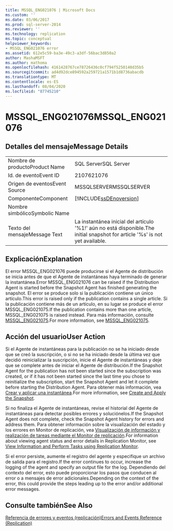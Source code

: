 ```yaml
---
title: MSSQL_ENG021076 | Microsoft Docs
ms.custom: ''
ms.date: 03/06/2017
ms.prod: sql-server-2014
ms.reviewer: ''
ms.technology: replication
ms.topic: conceptual
helpviewer_keywords:
- MSSQL_ENG021076 error
ms.assetid: 612e5c59-ba3e-49c3-a3df-56bac3d850a2
author: MashaMSFT
ms.author: mathoma
ms.openlocfilehash: 4161428767ce78726436c0cf794f5250140d35b5
ms.sourcegitcommit: ad4d92dce894592a259721a1571b1d8736abacdb
ms.translationtype: MT
ms.contentlocale: es-ES
ms.lasthandoff: 08/04/2020
ms.locfileid: "87745210"
---
```

# <a name="mssql_eng021076"></a><span data-ttu-id="ec7d9-102">MSSQL_ENG021076</span><span class="sxs-lookup"><span data-stu-id="ec7d9-102">MSSQL_ENG021076</span></span>
    
## <a name="message-details"></a><span data-ttu-id="ec7d9-103">Detalles del mensaje</span><span class="sxs-lookup"><span data-stu-id="ec7d9-103">Message Details</span></span>  
  
|||  
|-|-|  
|<span data-ttu-id="ec7d9-104">Nombre de producto</span><span class="sxs-lookup"><span data-stu-id="ec7d9-104">Product Name</span></span>|<span data-ttu-id="ec7d9-105">SQL Server</span><span class="sxs-lookup"><span data-stu-id="ec7d9-105">SQL Server</span></span>|  
|<span data-ttu-id="ec7d9-106">Id. de evento</span><span class="sxs-lookup"><span data-stu-id="ec7d9-106">Event ID</span></span>|<span data-ttu-id="ec7d9-107">21076</span><span class="sxs-lookup"><span data-stu-id="ec7d9-107">21076</span></span>|  
|<span data-ttu-id="ec7d9-108">Origen de eventos</span><span class="sxs-lookup"><span data-stu-id="ec7d9-108">Event Source</span></span>|<span data-ttu-id="ec7d9-109">MSSQLSERVER</span><span class="sxs-lookup"><span data-stu-id="ec7d9-109">MSSQLSERVER</span></span>|  
|<span data-ttu-id="ec7d9-110">Componente</span><span class="sxs-lookup"><span data-stu-id="ec7d9-110">Component</span></span>|[!INCLUDE[ssDEnoversion](../../includes/ssdenoversion-md.md)]|  
|<span data-ttu-id="ec7d9-111">Nombre simbólico</span><span class="sxs-lookup"><span data-stu-id="ec7d9-111">Symbolic Name</span></span>||  
|<span data-ttu-id="ec7d9-112">Texto del mensaje</span><span class="sxs-lookup"><span data-stu-id="ec7d9-112">Message Text</span></span>|<span data-ttu-id="ec7d9-113">La instantánea inicial del artículo '%1!' aún no está disponible.</span><span class="sxs-lookup"><span data-stu-id="ec7d9-113">The initial snapshot for article '%s' is not yet available.</span></span>|  
  
## <a name="explanation"></a><span data-ttu-id="ec7d9-114">Explicación</span><span class="sxs-lookup"><span data-stu-id="ec7d9-114">Explanation</span></span>  
 <span data-ttu-id="ec7d9-115">El error MSSQL_ENG021076 puede producirse si el Agente de distribución se inicia antes de que el Agente de instantáneas haya terminado de generar la instantánea.</span><span class="sxs-lookup"><span data-stu-id="ec7d9-115">Error MSSQL_ENG021076 can be raised if the Distribution Agent is started before the Snapshot Agent has finished generating the snapshot.</span></span> <span data-ttu-id="ec7d9-116">El error se produce solo si la publicación contiene un único artículo.</span><span class="sxs-lookup"><span data-stu-id="ec7d9-116">This error is raised only if the publication contains a single article.</span></span> <span data-ttu-id="ec7d9-117">Si la publicación contiene más de un artículo, en su lugar se produce el error MSSQL_ENG021075.</span><span class="sxs-lookup"><span data-stu-id="ec7d9-117">If the publication contains more than one article, MSSQL_ENG021075 is raised instead.</span></span> <span data-ttu-id="ec7d9-118">Para más información, consulte [MSSQL_ENG021075](mssql-eng021075.md).</span><span class="sxs-lookup"><span data-stu-id="ec7d9-118">For more information, see [MSSQL_ENG021075](mssql-eng021075.md).</span></span>  
  
## <a name="user-action"></a><span data-ttu-id="ec7d9-119">Acción del usuario</span><span class="sxs-lookup"><span data-stu-id="ec7d9-119">User Action</span></span>  
 <span data-ttu-id="ec7d9-120">Si el Agente de instantáneas para la publicación no se ha iniciado desde que se creó la suscripción, o si no se ha iniciado desde la última vez que decidió reinicializar la suscripción, inicie el Agente de instantáneas y deje que se complete antes de iniciar el Agente de distribución.</span><span class="sxs-lookup"><span data-stu-id="ec7d9-120">If the Snapshot Agent for the publication has not been started since the subscription was created, or if it has not been started since the last time you chose to reinitialize the subscription, start the Snapshot Agent and let it complete before starting the Distribution Agent.</span></span> <span data-ttu-id="ec7d9-121">Para obtener más información, vea [Crear y aplicar una instantánea](create-and-apply-the-snapshot.md).</span><span class="sxs-lookup"><span data-stu-id="ec7d9-121">For more information, see [Create and Apply the Snapshot](create-and-apply-the-snapshot.md).</span></span>  
  
 <span data-ttu-id="ec7d9-122">Si no finaliza el Agente de instantáneas, revise el historial del Agente de instantáneas para detectar posibles errores y soluciónelos.</span><span class="sxs-lookup"><span data-stu-id="ec7d9-122">If the Snapshot Agent does not complete, check the Snapshot Agent history for errors and address them.</span></span> <span data-ttu-id="ec7d9-123">Para obtener información sobre la visualización del estado y los errores en Monitor de replicación, vea [Visualización de información y realización de tareas mediante el Monitor de replicación](monitor/view-information-and-perform-tasks-replication-monitor.md).</span><span class="sxs-lookup"><span data-stu-id="ec7d9-123">For information about viewing agent status and error details in Replication Monitor, see [View Information and Perform Tasks using Replication Monitor](monitor/view-information-and-perform-tasks-replication-monitor.md).</span></span>  
  
 <span data-ttu-id="ec7d9-124">Si el error persiste, aumente el registro del agente y especifique un archivo de salida para el registro.</span><span class="sxs-lookup"><span data-stu-id="ec7d9-124">If the error continues to occur, increase the logging of the agent and specify an output file for the log.</span></span> <span data-ttu-id="ec7d9-125">Dependiendo del contexto del error, esto puede proporcionar los pasos que conducen al error o a mensajes de error adicionales.</span><span class="sxs-lookup"><span data-stu-id="ec7d9-125">Depending on the context of the error, this could provide the steps leading up to the error and/or additional error messages.</span></span>  
  
## <a name="see-also"></a><span data-ttu-id="ec7d9-126">Consulte también</span><span class="sxs-lookup"><span data-stu-id="ec7d9-126">See Also</span></span>  
 [<span data-ttu-id="ec7d9-127">Referencia de errores y eventos &#40;replicación&#41;</span><span class="sxs-lookup"><span data-stu-id="ec7d9-127">Errors and Events Reference &#40;Replication&#41;</span></span>](errors-and-events-reference-replication.md)  
  
  
